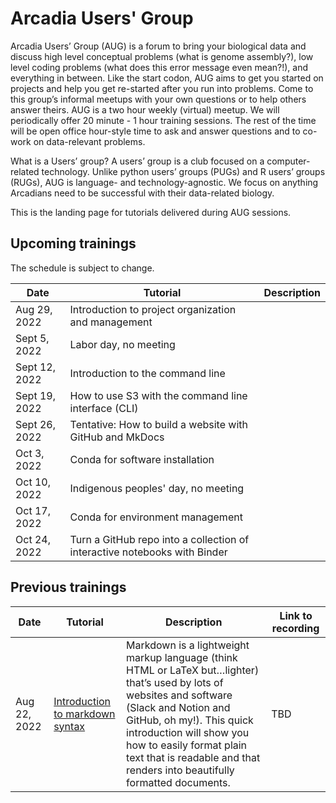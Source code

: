# Arcadia Users' Group

Arcadia Users’ Group (AUG) is a forum to bring your biological data and discuss high level conceptual problems (what is genome assembly?), low level coding problems (what does this error message even mean?!), and everything in between. 
Like the start codon, AUG aims to get you started on projects and help you get re-started after you run into problems. 
Come to this group’s informal meetups with your own questions or to help others answer theirs. 
AUG is a two hour weekly (virtual) meetup. 
We will periodically offer 20 minute - 1 hour training sessions. 
The rest of the time will be open office hour-style time to ask and answer questions and to co-work on data-relevant problems.

What is a Users’ group?
A users’ group is a club focused on a computer-related technology. 
Unlike python users’ groups (PUGs) and R users’ groups (RUGs), AUG is language- and technology-agnostic. 
We focus on anything Arcadians need to be successful with their data-related biology.

This is the landing page for tutorials delivered during AUG sessions. 

## Upcoming trainings

The schedule is subject to change.

| Date | Tutorial | Description |
|------|----------|-------------|
| Aug 29, 2022  | Introduction to project organization and management |
| Sept 5, 2022  | Labor day, no meeting |
| Sept 12, 2022 | Introduction to the command line |
| Sept 19, 2022 | How to use S3 with the command line interface (CLI) |
| Sept 26, 2022 | Tentative: How to build a website with GitHub and MkDocs |
| Oct 3, 2022   | Conda for software installation |
| Oct 10, 2022  | Indigenous peoples' day, no meeting |
| Oct 17, 2022  | Conda for environment management | 
| Oct 24, 2022  | Turn a GitHub repo into a collection of interactive notebooks with Binder |

## Previous trainings

| Date | Tutorial | Description | Link to recording |
|------|----------|-------------------|-------------------|
| Aug 22, 2022 | [Introduction to markdown syntax](20220822-intro-to-markdown-syntax/lesson.md) | Markdown is a lightweight markup language (think HTML or LaTeX but…lighter) that’s used by lots of websites and software (Slack and Notion and GitHub, oh my!). This quick introduction will show you how to easily format plain text that is readable and that renders into beautifully formatted documents. | TBD |

